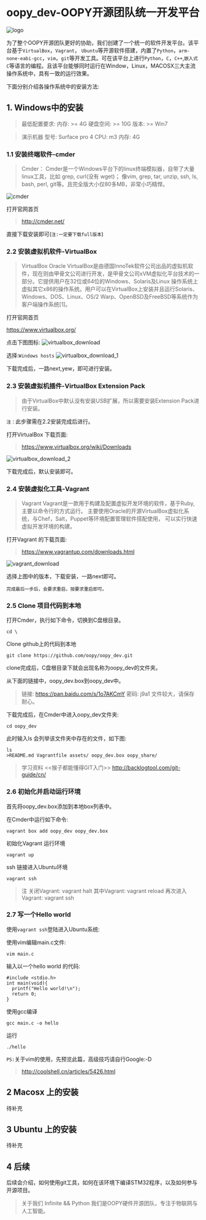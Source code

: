 oopy_dev-OOPY开源团队统一开发平台
==============

![logo](/assets/logo.png)

为了整个OOPY开源团队更好的协助，我们创建了一个统一的软件开发平台。该平台基于``VirtualBox``，``Vagrant``， ``Ubuntu``等开源软件搭建，内置了``Python``，``arm-none-eabi-gcc``，``vim``，``git``等开发工具。可在该平台上进行``Python``，``C``，``C++``,``嵌入式C``等语言的编程。且该平台能够同时运行在Window，Linux，MACOSX三大主流操作系统中，具有一致的运行效果。

下面分别介绍各操作系统中的安装方法:

## 1. Windows中的安装

>最低配置要求:
>内存: >= 4G
>硬盘空间: >= 10G
>版本: >= Win7

>演示机器
>型号: Surface pro 4
>CPU: m3
>内存: 4G

### 1.1 安装终端软件-cmder

>Cmder：
>Cmder是一个Windows平台下的linux终端模拟器，自带了大量linux工具，比如 grep, curl(没有 wget)； 像vim, grep, tar, unzip, ssh, ls, bash, perl, git等。且完全版大小仅80多MB，非常小巧精悍。

![cmder](/assets/cmder.jpg)

打开官网首页

>http://cmder.net/

直接下载安装即可(``注:一定要下载full版本``)

### 2.2 安装虚拟机软件-VirtualBox

>VirtualBox
>Oracle VirtualBox是由德国InnoTek软件公司出品的虚拟机软件，现在则由甲骨文公司进行开发，是甲骨文公司xVM虚拟化平台技术的一部分。它提供用户在32位或64位的Windows、Solaris及Linux 操作系统上虚拟其它x86的操作系统。用户可以在VirtualBox上安装并且运行Solaris、Windows、DOS、Linux、OS/2 Warp、OpenBSD及FreeBSD等系统作为客户端操作系统[1]。

打开官网首页

https://www.virtualbox.org/

点击下图图标:
![virtualbox_download](/assets/virtualbox_download.png)

选择:``Windows hosts``
![virtualbox_download_1](/assets/virtualbox_download_1.png)

下载完成后，一路next,yew，即可进行安装。


### 2.3 安装虚拟机插件-VirtualBox Extension Pack
>由于VirtualBox中默认没有安装USB扩展，所以需要安装Extension Pack进行安装。

``注：``此步骤需在2.2安装完成后进行。

打开VirtualBox 下载页面:

>https://www.virtualbox.org/wiki/Downloads

![virtualbox_download_2](/assets/virtualbox_download_2.png)

下载完成后，默认安装即可。

### 2.4 安装虚拟化工具-Vagrant

>Vagrant
>Vagrant是一款用于构建及配置虚拟开发环境的软件，基于Ruby,主要以命令行的方式运行。
主要使用Oracle的开源VirtualBox虚拟化系统，与Chef，Salt，Puppet等环境配置管理软件搭配使用， 可以实行快速虚拟开发环境的构建。

打开Vagrant 的下载页面:
>https://www.vagrantup.com/downloads.html

![vagrant_download](/assets/vagrant_download.png)

选择上图中的版本，下载安装，一路next即可。

```
完成最后一步后，会要求重启，按要求重启即可。
```
### 2.5 Clone 项目代码到本地

打开Cmder，执行如下命令，切换到C盘根目录。
```
cd \
```
Clone github上的代码到本地
```
git clone https://github.com/oopy/oopy_dev.git
```
clone完成后，C盘根目录下就会出现名称为oopy_dev的文件夹。

从下面的链接中，oopy_dev.box到oopy_dev中。

>链接: https://pan.baidu.com/s/1o7AKCmY 密码: j9a1
文件较大，请保存耐心。

下载完成后，在Cmder中进入oopy_dev文件夹:
```
cd oopy_dev
```

此时输入ls 会列举该文件夹中存在的文件，如下图:
```
ls
>README.md Vagrantfile assets/ oopy_dev.box oopy_share/
```
>学习资料
> <<猴子都能懂得GIT入门>>
http://backlogtool.com/git-guide/cn/
### 2.6 初始化并启动运行环境


首先将oopy_dev.box添加到本地box列表中。

在Cmder中运行如下命令:

```
vagrant box add oopy_dev oopy_dev.box
```

初始化Vagrant 运行环境
```
vagrant up
```

ssh 链接进入Ubuntu环境
```
vagrant ssh
```

>注
>关闭Vagrant: vagrant halt
>其中Vagrant: vagrant reload
>再次进入Vagrant: vagrant ssh

### 2.7 写一个Hello world

使用``vagrant ssh``登陆进入Ubuntu系统:

使用vim编辑main.c文件:
```
vim main.c
```
输入以一个hello world 的代码:
```
#include <stdio.h>
int main(void){
  printf("Hello world!\n");
  return 0;
}
```
使用gcc编译
```
gcc main.c -o hello
```
运行
```
./hello
```
``PS:``关于vim的使用，先预览此篇，高级技巧请自行Google:-D
>http://coolshell.cn/articles/5426.html

## 2 Macosx 上的安装

待补充

## 3 Ubuntu 上的安装

待补充

## 4 后续
后续会介绍，如何使用git工具，如何在该环境下编译STM32程序，以及如何参与开源项目。

>关于我们
>Infinite && Python
>我们是OOPY硬件开源团队，专注于物联网与人工智能。
